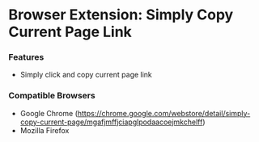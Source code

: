 # Browser Extension: Simply Copy Current Page Link

### Features

- Simply click and copy current page link

### Compatible Browsers

- Google Chrome (https://chrome.google.com/webstore/detail/simply-copy-current-page/mgafjmffjciapglpodaacoejmkchelff)
- Mozilla Firefox